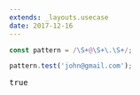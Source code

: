 ```yaml
---
extends: _layouts.usecase
date: 2017-12-16
---
```



```javascript
const pattern = /\S+@\S+\.\S+/;

pattern.test('john@gmail.com');
```

<pre class="output">true</pre>
